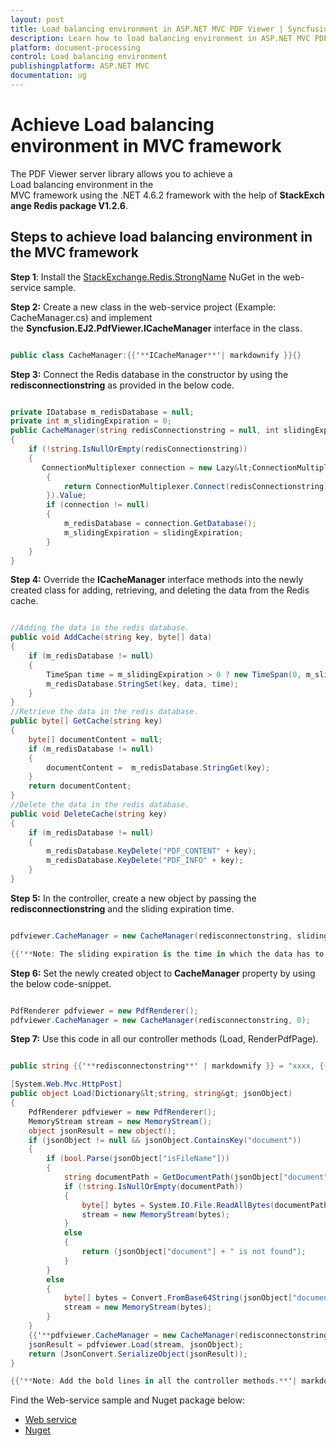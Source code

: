 ```yaml
---
layout: post
title: Load balancing environment in ASP.NET MVC PDF Viewer | Syncfusion
description: Learn how to load balancing environment in ASP.NET MVC PDF Viewer component of Syncfusion Essential JS 2 and more.
platform: document-processing
control: Load balancing environment
publishingplatform: ASP.NET MVC
documentation: ug
---
```



# Achieve Load balancing environment in MVC framework

The PDF Viewer server library allows you to achieve a Load balancing environment in the MVC framework using the .NET 4.6.2 framework with the help of **StackExchange Redis package V1.2.6**.

## Steps to achieve load balancing environment in the MVC framework

**Step 1**: Install the [StackExchange.Redis.StrongName](https://www.nuget.org/packages/StackExchange.Redis.StrongName) NuGet in the web-service sample.

**Step 2:** Create a new class in the web-service project (Example: CacheManager.cs) and implement the **Syncfusion.EJ2.PdfViewer.ICacheManager** interface in the class.

```cs

public class CacheManager:{{'**ICacheManager**'| markdownify }}{}

```

**Step 3:** Connect the Redis database in the constructor by using the **redisconnectionstring** as provided in the below code.

```cs

private IDatabase m_redisDatabase = null;
private int m_slidingExpiration = 0;
public CacheManager(string redisConnectionstring = null, int slidingExpiration = 0)
{
    if (!string.IsNullOrEmpty(redisConnectionstring))
    {
       ConnectionMultiplexer connection = new Lazy&lt;ConnectionMultiplexer&gt;(() =>
        {
            return ConnectionMultiplexer.Connect(redisConnectionstring);
        }).Value;
        if (connection != null)
        {
            m_redisDatabase = connection.GetDatabase();
            m_slidingExpiration = slidingExpiration;
        }
    }
}

```

**Step 4:** Override the **ICacheManager** interface methods into the newly created class for adding, retrieving, and deleting the data from the Redis cache.

```cs

//Adding the data in the redis database.
public void AddCache(string key, byte[] data)
{
    if (m_redisDatabase != null)
    {
        TimeSpan time = m_slidingExpiration > 0 ? new TimeSpan(0, m_slidingExpiration, 0) : new TimeSpan(24, 0, 0); // Provided the sliding expiration time
        m_redisDatabase.StringSet(key, data, time);
    }
}
//Retrieve the data in the redis database.
public byte[] GetCache(string key)
{
    byte[] documentContent = null;
    if (m_redisDatabase != null)
    {
        documentContent =  m_redisDatabase.StringGet(key);
    }
    return documentContent;
}
//Delete the data in the redis database.
public void DeleteCache(string key)
{
    if (m_redisDatabase != null)
    {
        m_redisDatabase.KeyDelete("PDF_CONTENT" + key);
        m_redisDatabase.KeyDelete("PDF_INFO" + key);
    }
}

```

**Step 5:** In the controller, create a new object by passing the **redisconnectionstring** and the sliding expiration time.

```cs

pdfviewer.CacheManager = new CacheManager(redisconnectonstring, slidingexpiration);

{{'**Note: The sliding expiration is the time in which the data has to be stored in the cache for a specific minutes. If 0 then it will store for 24 hours.**'| markdownify }}

```

**Step 6:** Set the newly created object to **CacheManager** property by using the below code-snippet.

```cs

PdfRenderer pdfviewer = new PdfRenderer();
pdfviewer.CacheManager = new CacheManager(redisconnectonstring, 0);

```

**Step 7:** Use this code in all our controller methods (Load, RenderPdfPage).

```cs

public string {{'**redisconnectonstring**' | markdownify }} = "xxxx, {{'**ssl=True,abortConnect=False,syncTimeout=100000**'| markdownify }}";

[System.Web.Mvc.HttpPost]
public object Load(Dictionary&lt;string, string&gt; jsonObject)
{
    PdfRenderer pdfviewer = new PdfRenderer();
    MemoryStream stream = new MemoryStream();
    object jsonResult = new object();
    if (jsonObject != null && jsonObject.ContainsKey("document"))
    {
        if (bool.Parse(jsonObject["isFileName"]))
        {
            string documentPath = GetDocumentPath(jsonObject["document"]);
            if (!string.IsNullOrEmpty(documentPath))
            {
                byte[] bytes = System.IO.File.ReadAllBytes(documentPath);
                stream = new MemoryStream(bytes);
            }
            else
            {
                return (jsonObject["document"] + " is not found");
            }
        }
        else
        {
            byte[] bytes = Convert.FromBase64String(jsonObject["document"]);
            stream = new MemoryStream(bytes);
        }
    }
    {{'**pdfviewer.CacheManager = new CacheManager(redisconnectonstring, 0);**'| markdownify }}
    jsonResult = pdfviewer.Load(stream, jsonObject);
    return (JsonConvert.SerializeObject(jsonResult));
}

{{'**Note: Add the bold lines in all the controller methods.**'| markdownify }}

```

Find the Web-service sample and Nuget package below:
* [Web service](https://www.syncfusion.com/downloads/support/directtrac/general/ze/PdfViewer_WebAPI_Service_(3)1568224382.zip)
* [Nuget](https://www.syncfusion.com/downloads/support/directtrac/general/ze/Syncfusion.EJ2.PdfViewer.AspNet.Mvc5.19.1.0.59-1399631455.zip)